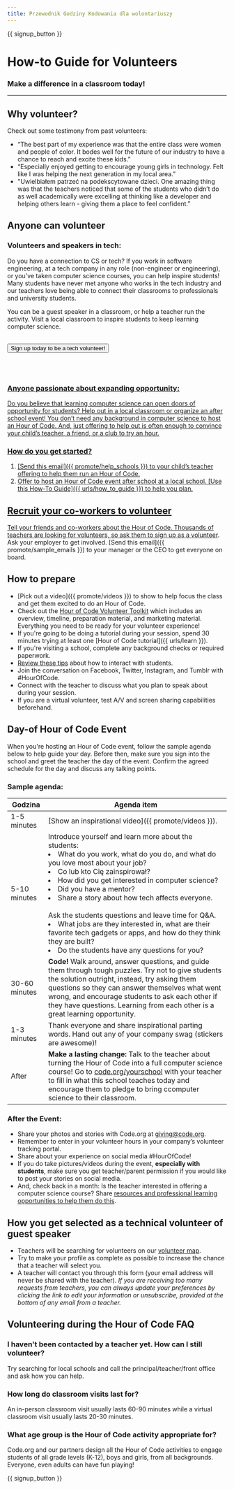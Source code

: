 ```yaml
---
title: Przewodnik Godziny Kodowania dla wolontariuszy
---
```


{{ signup_button }}

# How-to Guide for Volunteers
### Make a difference in a classroom today!

***

## Why volunteer?
Check out some testimony from past volunteers:

- “The best part of my experience was that the entire class were women and people of color. It bodes well for the future of our industry to have a chance to reach and excite these kids.”
- “Especially enjoyed getting to encourage young girls in technology. Felt like I was helping the next generation in my local area.”
- "Uwielbiałem patrzeć na podekscytowane dzieci. One amazing thing was that the teachers noticed that some of the students who didn’t do as well academically were excelling at thinking like a developer and helping others learn - giving them a place to feel confident.”

## Anyone can volunteer
### Volunteers and speakers in tech:
Do you have a connection to CS or tech? If you work in software engineering, at a tech company in any role (non-engineer or engineering), or you’ve taken computer science courses, you can help inspire students! Many students have never met anyone who works in the tech industry and our teachers love being able to connect their classrooms to professionals and university students.

You can be a guest speaker in a classroom, or help a teacher run the activity. Visit a local classroom to inspire students to keep learning computer science.
<br>
<br>

<a href="https://code.org/volunteer"><button>Sign up today to be a tech volunteer!</button>

<br>
<br>

### Anyone passionate about expanding opportunity:
Do you believe that learning computer science can open doors of opportunity for students? Help out in a local classroom or organize an after school event! You don’t need any background in computer science to host an Hour of Code. And, just offering to help out is often enough to convince your child’s teacher, a friend, or a club to try an hour.

### How do you get started?

1. [Send this email]({{ promote/help_schools }}) to your child’s teacher offering to help them run an Hour of Code.
2. Offer to host an Hour of Code event after school at a local school. [Use this How-To Guide]({{ urls/how_to_guide }}) to help you plan.

## Recruit your co-workers to volunteer
Tell your friends and co-workers about the Hour of Code. Thousands of teachers are  looking for volunteers, so ask them to [sign up as a volunteer](https://code.org/volunteer). Ask your employer to get involved. [Send this email]({{ promote/sample_emails }}) to your manager or the CEO to get everyone on board.

## How to prepare
- [Pick out a video]({{ promote/videos }}) to show to help focus the class and get them excited to do an Hour of Code.
- Check out the [Hour of Code Volunteer Toolkit](/files/hoc-volunteer-toolkit.pdf) which includes an overview, timeline, preparation material, and marketing material. Everything you need to be ready for your volunteer experience!
- If you're going to be doing a tutorial during your session, spend 30 minutes trying at least one [Hour of Code tutorial]({{ urls/learn }}).
- If you're visiting a school, complete any background checks or required paperwork.
- [Review these tips](https://code.org/files/CSTT_Volunteers.pdf) about how to interact with students.
- Join the conversation on Facebook, Twitter, Instagram, and Tumblr with #HourOfCode.
- Connect with the teacher to discuss what you plan to speak about during your session.
- If you are a virtual volunteer, test A/V and screen sharing capabilities beforehand.

## Day-of Hour of Code Event
When you're hosting an Hour of Code event, follow the sample agenda below to help guide your day. Before then, make sure you sign into the school and greet the teacher the day of the event. Confirm the agreed schedule for the day and discuss any talking points.

### Sample agenda:

| Godzina       | Agenda item                                                                                                                                                                                                                                                                                                                                                  |
| ------------- | ------------------------------------------------------------------------------------------------------------------------------------------------------------------------------------------------------------------------------------------------------------------------------------------------------------------------------------------------------------ |
| 1-5 minutes   | [Show an inspirational video]({{ promote/videos }}).                                                                                                                                                                                                                                                                                                         |
| 5-10 minutes  | Introduce yourself and learn more about the students: </ul><li>What do you work, what do you do, and what do you love most about your job?</li><li>Co lub kto Cię zainspirował?</li><li>How did you get interested in computer science?</li><li>Did you have a mentor?</li><li>Share a story about how tech affects everyone.</li><br>Ask the students questions and leave time for Q&A.</br> <li> What jobs are they interested in, what are their favorite tech gadgets or apps, and how do they think they are built? </li><li> Do the students have any questions for you?</ul> |
| 30-60 minutes | **Code!** Walk around, answer questions, and guide them through tough puzzles. Try not to give students the solution outright, instead, try asking them questions so they can answer themselves what went wrong, and encourage students to ask each other if they have questions. Learning from each other is a great learning opportunity.                  |
| 1-3 minutes   | Thank everyone and share inspirational parting words. Hand out any of your company swag (stickers are awesome)!                                                                                                                                                                                                                                              |
| After         | **Make a lasting change:** Talk to the teacher about turning the Hour of Code into a full computer science course! Go to [code.org/yourschool](https://code.org/yourschool) with your teacher to fill in what this school teaches today and encourage them to pledge to bring ccomputer science to their classroom.                                          |

### After the Event:
- Share your photos and stories with Code.org at giving@code.org.
- Remember to enter in your volunteer hours in your company’s volunteer tracking portal.
- Share about your experience on social media #HourOfCode!
- If you do take pictures/videos during the event, **especially with students**, make sure you get teacher/parent permission if you would like to post your stories on social media.
- And, check back in a month: Is the teacher interested in offering a computer science course? Share [resources and professional learning opportunities to help them do this](https://code.org/yourschool).

## How you get selected as a technical volunteer of guest speaker
- Teachers will be searching for volunteers on our [volunteer map](https://code.org/volunteer/local).
- Try to make your profile as complete as possible to increase the chance that a teacher will select you.
- A teacher will contact you through this form (your email address will never be shared with the teacher). *If you are receiving too many requests from teachers, you can always update your preferences by clicking the link to edit your information or unsubscribe, provided at the bottom of any email from a teacher.*

## Volunteering during the Hour of Code FAQ

### I haven't been contacted by a teacher yet. How can I still volunteer?
Try searching for local schools and call the principal/teacher/front office and ask how you can help.

### How long do classroom visits last for?
An in-person classroom visit usually lasts 60-90 minutes while a virtual classroom visit usually lasts 20-30 minutes.

### What age group is the Hour of Code activity appropriate for?
Code.org and our partners design all the Hour of Code activities to engage students of all grade levels (K-12), boys and girls, from all backgrounds. Everyone, even adults can have fun playing!



{{ signup_button }}
